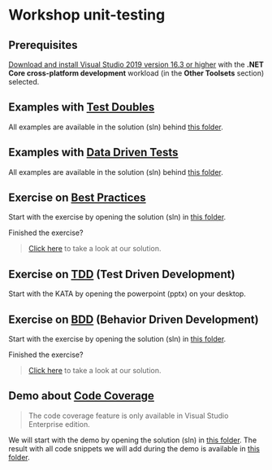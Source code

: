 # Workshop unit-testing

## Prerequisites

[Download and install Visual Studio 2019 version 16.3 or higher](https://docs.microsoft.com/en-us/visualstudio/install/install-visual-studio?view=vs-2019) with the **.NET Core cross-platform development** workload (in the **Other Toolsets** section) selected.

## Examples with [Test Doubles](TestDoubles)

All examples are available in the solution (sln) behind [this folder](TestDoubles).

## Examples with [Data Driven Tests](DataDrivenTestExample)

All examples are available in the solution (sln) behind [this folder](DataDrivenTestExample).

## Exercise on [Best Practices](BestPractices)

Start with the exercise by opening the solution (sln) in [this folder](BestPractices/Before).

Finished the exercise?
> [Click here](BestPractices/After) to take a look at our solution.

## Exercise on [TDD](TDD) (Test Driven Development)

Start with the KATA by opening the powerpoint (pptx) on your desktop.

## Exercise on [BDD](BDD) (Behavior Driven Development)

Start with the exercise by opening the solution (sln) in [this folder](BDD/Before/Elevator).

Finished the exercise?
> [Click here](BDD/After/Elevator) to take a look at our solution.

## Demo about [Code Coverage](CodeCoverage)

> The code coverage feature is only available in Visual Studio Enterprise edition.

We will start with the demo by opening the solution (sln) in [this folder](CodeCoverage/Before).
The result with all code snippets we will add during the demo is available in [this folder](CodeCoverage/After).


